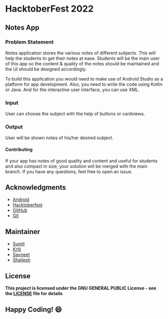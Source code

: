 
# HacktoberFest 2022
## Notes App
### Problem Statement
Notes application stores the various notes of different subjects. This will help the students to get their notes at ease. Students will be the main user of this app so the content & quality of the notes should be maintained and the UI should be designed accordingly.

To build this application you would need to make use of Android Studio as a platform for app development. Also, you need to write the code using Kotlin or Java. And for the interactive user interface, you can use XML.

### Input
User can choose the subject with the help of buttons or cardviews.

### Output
User will be shown notes of his/her desired subject.

#### Contributing
If your app has notes of good quality and content and useful for students and also compact in size, your solution will be merged with the main branch. If you have any questions, feel free to open an issue.

## Acknowledgments
- [Android](https://developer.android.com/docs)
- [Hacktoberfest](https://hacktoberfest.digitalocean.com/)
- [GitHub](https://github.com)
- [Git](https://git-scm.com/)

## Maintainer
- [Sumit](https://github.com/isumitmalhotra)
- [Kriti](https://github.com/kritigupta45)
- [Savneet](https://github.com/savneetkaur03)
- [Shailesh](https://github.com/ShaileshKumar007)

## License
**This project is licensed under the GNU GENERAL PUBLIC License - see the [LICENSE](../../LICENSE) file for details**


## Happy Coding! :smile:





